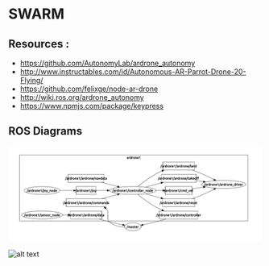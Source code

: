 # SWARM

## Resources :
* https://github.com/AutonomyLab/ardrone_autonomy
* http://www.instructables.com/id/Autonomous-AR-Parrot-Drone-20-Flying/
* https://github.com/felixge/node-ar-drone
* http://wiki.ros.org/ardrone_autonomy
* https://www.npmjs.com/package/keypress

## ROS Diagrams

![alt text][logo]

[logo]: https://github.com/davidhudsont/SWARM/blob/master/Images/Master_1_Ardrone.PNG "1 Ardrone"

![alt text][logo2]

[logo2]: https://github.com/davidhudsont/SWARM/tree/master/Images/Master_2_Ardrone.PNG "2 Ardrones"
